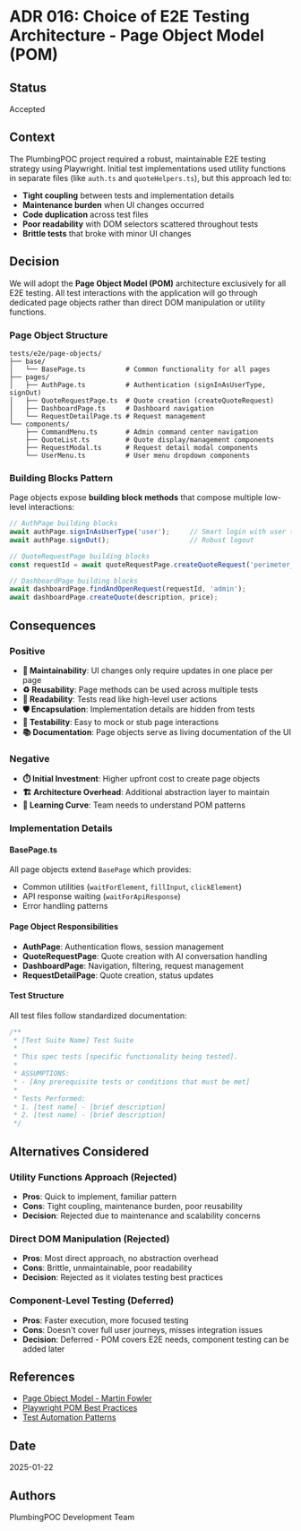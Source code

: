 # ADR 016: Choice of E2E Testing Architecture - Page Object Model (POM)

## Status
Accepted

## Context
The PlumbingPOC project required a robust, maintainable E2E testing strategy using Playwright. Initial test implementations used utility functions in separate files (like `auth.ts` and `quoteHelpers.ts`), but this approach led to:

- **Tight coupling** between tests and implementation details
- **Maintenance burden** when UI changes occurred
- **Code duplication** across test files
- **Poor readability** with DOM selectors scattered throughout tests
- **Brittle tests** that broke with minor UI changes

## Decision
We will adopt the **Page Object Model (POM)** architecture exclusively for all E2E testing. All test interactions with the application will go through dedicated page objects rather than direct DOM manipulation or utility functions.

### Page Object Structure
```
tests/e2e/page-objects/
├── base/
│   └── BasePage.ts          # Common functionality for all pages
├── pages/
│   ├── AuthPage.ts          # Authentication (signInAsUserType, signOut)
│   ├── QuoteRequestPage.ts  # Quote creation (createQuoteRequest)
│   ├── DashboardPage.ts     # Dashboard navigation
│   └── RequestDetailPage.ts # Request management
└── components/
    ├── CommandMenu.ts       # Admin command center navigation
    ├── QuoteList.ts         # Quote display/management components
    ├── RequestModal.ts      # Request detail modal components
    └── UserMenu.ts          # User menu dropdown components
```

### Building Blocks Pattern
Page objects expose **building block methods** that compose multiple low-level interactions:

```typescript
// AuthPage building blocks
await authPage.signInAsUserType('user');     // Smart login with user type detection
await authPage.signOut();                    // Robust logout

// QuoteRequestPage building blocks
const requestId = await quoteRequestPage.createQuoteRequest('perimeter_drains');

// DashboardPage building blocks
await dashboardPage.findAndOpenRequest(requestId, 'admin');
await dashboardPage.createQuote(description, price);
```

## Consequences

### Positive
- **🔧 Maintainability**: UI changes only require updates in one place per page
- **♻️ Reusability**: Page methods can be used across multiple tests
- **📖 Readability**: Tests read like high-level user actions
- **🛡️ Encapsulation**: Implementation details are hidden from tests
- **🧪 Testability**: Easy to mock or stub page interactions
- **📚 Documentation**: Page objects serve as living documentation of the UI

### Negative
- **⏱️ Initial Investment**: Higher upfront cost to create page objects
- **🏗️ Architecture Overhead**: Additional abstraction layer to maintain
- **🔄 Learning Curve**: Team needs to understand POM patterns

### Implementation Details

#### BasePage.ts
All page objects extend `BasePage` which provides:
- Common utilities (`waitForElement`, `fillInput`, `clickElement`)
- API response waiting (`waitForApiResponse`)
- Error handling patterns

#### Page Object Responsibilities
- **AuthPage**: Authentication flows, session management
- **QuoteRequestPage**: Quote creation with AI conversation handling
- **DashboardPage**: Navigation, filtering, request management
- **RequestDetailPage**: Quote creation, status updates

#### Test Structure
All test files follow standardized documentation:

```typescript
/**
 * [Test Suite Name] Test Suite
 *
 * This spec tests [specific functionality being tested].
 *
 * ASSUMPTIONS:
 * - [Any prerequisite tests or conditions that must be met]
 *
 * Tests Performed:
 * 1. [test name] - [brief description]
 * 2. [test name] - [brief description]
 */
```

## Alternatives Considered

### Utility Functions Approach (Rejected)
- **Pros**: Quick to implement, familiar pattern
- **Cons**: Tight coupling, maintenance burden, poor reusability
- **Decision**: Rejected due to maintenance and scalability concerns

### Direct DOM Manipulation (Rejected)
- **Pros**: Most direct approach, no abstraction overhead
- **Cons**: Brittle, unmaintainable, poor readability
- **Decision**: Rejected as it violates testing best practices

### Component-Level Testing (Deferred)
- **Pros**: Faster execution, more focused testing
- **Cons**: Doesn't cover full user journeys, misses integration issues
- **Decision**: Deferred - POM covers E2E needs, component testing can be added later

## References
- [Page Object Model - Martin Fowler](https://martinfowler.com/bliki/PageObject.html)
- [Playwright POM Best Practices](https://playwright.dev/docs/pom)
- [Test Automation Patterns](https://testautomationpatterns.org/)

## Date
2025-01-22

## Authors
PlumbingPOC Development Team
